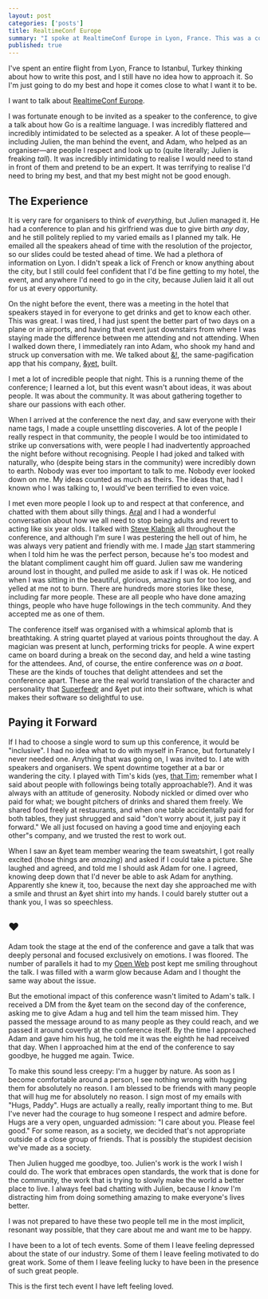 ```yaml
---
layout: post
categories: ['posts']
title: RealtimeConf Europe
summary: "I spoke at RealtimeConf Europe in Lyon, France. This was a conference and an experience with no equal."
published: true
---
```


I&apos;ve spent an entire flight from Lyon, France to Istanbul, Turkey thinking about how to write this post, and I still have no idea how to approach it. So I&apos;m just going to do my best and hope it comes close to what I want it to be.

I want to talk about [RealtimeConf Europe](http://realtimeconf.eu).

I was fortunate enough to be invited as a speaker to the conference, to give a talk about how Go is a realtime language. I was incredibly flattered and incredibly intimidated to be selected as a speaker. A lot of these people&mdash;including Julien, the man behind the event, and Adam, who helped as an organiser&mdash;are people I respect and look up to (quite literally; Julien is freaking _tall_). It was incredibly intimidating to realise I would need to stand in front of them and pretend to be an expert. It was terrifying to realise I'd need to bring my best, and that my best might not be good enough.

## The Experience

It is very rare for organisers to think of _everything_, but Julien managed it. He had a conference to plan and his girlfriend was due to give birth _any day_, and he still politely replied to my varied emails as I planned my talk. He emailed all the speakers ahead of time with the resolution of the projector, so our slides could be tested ahead of time. We had a plethora of information on Lyon. I didn&apos;t speak a lick of French or know anything about the city, but I still could feel confident that I&apos;d be fine getting to my hotel, the event, and anywhere I&apos;d need to go in the city, because Julien laid it all out for us at every opportunity.

On the night before the event, there was a meeting in the hotel that speakers stayed in for everyone to get drinks and get to know each other. This was great. I was tired, I had just spent the better part of two days on a plane or in airports, and having that event just downstairs from where I was staying made the difference between me attending and not attending. When I walked down there, I immediately ran into Adam, who shook my hand and struck up conversation with me. We talked about [&amp;!](http://andbang.com), the same-pagification app that his company, [&amp;yet](http://andyet.com), built.

I met a lot of incredible people that night. This is a running theme of the conference; I learned a lot, but this event wasn&apos;t about ideas, it was about people. It was about the community. It was about gathering together to share our passions with each other.

When I arrived at the conference the next day, and saw everyone with their name tags, I made a couple unsettling discoveries. A lot of the people I really respect in that community, the people I would be too intimidated to strike up conversations with, were people I had inadvertently approached the night before without recognising. People I had joked and talked with naturally, who (despite being stars in the community) were incredibly down to earth. Nobody was ever too important to talk to me. Nobody ever looked down on me. My ideas counted as much as theirs. The ideas that, had I known who I was talking to, I would&apos;ve been terrified to even voice.

I met even more people I look up to and respect at that conference, and chatted with them about silly things. [Aral](https://twitter.com/aral) and I had a wonderful conversation about how we all need to stop being adults and revert to acting like six year olds. I talked with [Steve Klabnik](https://twitter.com/steveklabnik) all throughout the conference, and although I&apos;m sure I was pestering the hell out of him, he was always very patient and friendly with me. I made [Jan](https://twitter.com/janl) start stammering when I told him he was the perfect person, because he&apos;s too modest and the blatant compliment caught him off guard. Julien saw me wandering around lost in thought, and pulled me aside to ask if I was ok. He noticed when I was sitting in the beautiful, glorious, amazing sun for too long, and yelled at me not to burn. There are hundreds more stories like these, including far more people. These are all people who have done amazing things, people who have huge followings in the tech community. And they accepted me as one of them.

The conference itself was organised with a whimsical aplomb that is breathtaking. A string quartet played at various points throughout the day. A magician was present at lunch, performing tricks for people. A wine expert came on board during a break on the second day, and held a wine tasting for the attendees. And, of course, the entire conference was _on a boat_. These are the kinds of touches that delight attendees and set the conference apart. These are the real world translation of the character and personality that [Superfeedr](http://superfeedr.com) and &amp;yet put into their software, which is what makes their software so delightful to use.

## Paying it Forward

If I had to choose a single word to sum up this conference, it would be &quot;inclusive&quot;. I had no idea what to do with myself in France, but fortunately I never needed one. Anything that was going on, I was invited to. I ate with speakers and organisers. We spent downtime together at a bar or wandering the city. I played with Tim&apos;s kids (yes, [that Tim](https://twitter.com/creationix); remember what I said about people with followings being totally approachable?). And it was always with an attitude of generosity. Nobody nickled or dimed over who paid for what; we bought pitchers of drinks and shared them freely. We shared food freely at restaurants, and when one table accidentally paid for both tables, they just shrugged and said &quot;don&apos;t worry about it, just pay it forward.&quot; We all just focused on having a good time and enjoying each other&quot;s company, and we trusted the rest to work out.

When I saw an &amp;yet team member wearing the team sweatshirt, I got really excited (those things are _amazing_) and asked if I could take a picture. She laughed and agreed, and told me I should ask Adam for one. I agreed, knowing deep down that I&apos;d never be able to ask Adam for anything. Apparently she knew it, too, because the next day she approached me with a smile and thrust an &amp;yet shirt into my hands. I could barely stutter out a thank you, I was so speechless.

## &hearts;

Adam took the stage at the end of the conference and gave a talk that was deeply personal and focused exclusively on emotions. I was floored. The number of parallels it had to my [Open Web](/posts/open-web) post kept me smiling throughout the talk. I was filled with a warm glow because Adam and I thought the same way about the issue.

But the emotional impact of this conference wasn&apos;t limited to Adam&apos;s talk. I received a DM from the &amp;yet team on the second day of the conference, asking me to give Adam a hug and tell him the team missed him. They passed the message around to as many people as they could reach, and we passed it around covertly at the conference itself. By the time I approached Adam and gave him his hug, he told me it was the eighth he had received that day. When I approached him at the end of the conference to say goodbye, he hugged me again. Twice.

To make this sound less creepy: I&apos;m a hugger by nature. As soon as I become comfortable around a person, I see nothing wrong with hugging them for absolutely no reason. I am blessed to be friends with many people that will hug me for absolutely no reason. I sign most of my emails with &quot;Hugs, Paddy&quot;. Hugs are actually a really, really important thing to me. But I&apos;ve never had the courage to hug someone I respect and admire before. Hugs are a very open, unguarded admission: &quot;I care about you. Please feel good.&quot; For some reason, as a society, we decided that&apos;s not appropriate outside of a close group of friends. That is possibly the stupidest decision we&apos;ve made as a society.

Then Julien hugged me goodbye, too. Julien&apos;s work is the work I wish I could do. The work that embraces open standards, the work that is done for the community, the work that is trying to slowly make the world a better place to live. I always feel bad chatting with Julien, because I _know_ I&apos;m distracting him from doing something amazing to make everyone&apos;s lives better.

I was not prepared to have these two people tell me in the most implicit, resonant way possible, that they care about me and want me to be happy.

I have been to a lot of tech events. Some of them I leave feeling depressed about the state of our industry. Some of them I leave feeling motivated to do great work. Some of them I leave feeling lucky to have been in the presence of such great people.

This is the first tech event I have left feeling loved.